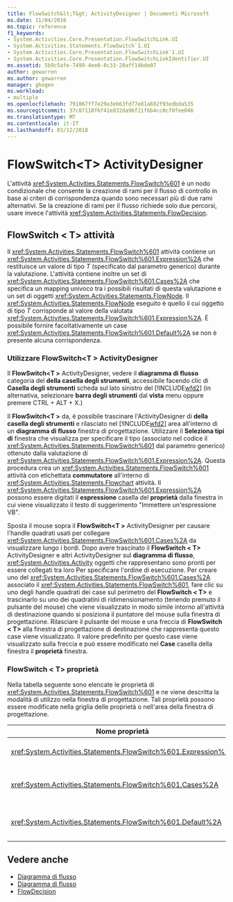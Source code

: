 ```yaml
---
title: FlowSwitch&lt;T&gt; ActivityDesigner | Documenti Microsoft
ms.date: 11/04/2016
ms.topic: reference
f1_keywords:
- System.Activities.Core.Presentation.FlowSwitchLink.UI
- System.Activities.Statements.FlowSwitch`1.UI
- System.Activities.Core.Presentation.FlowSwitchLink`1.UI
- System.Activities.Core.Presentation.FlowSwitchLinkIdentifier.UI
ms.assetid: 5b9c5afe-7499-4ee8-8c33-28aff14bde07
author: gewarren
ms.author: gewarren
manager: ghogen
ms.workload:
- multiple
ms.openlocfilehash: 791067ff7e29a3eb63fd77e81a692f93edbda535
ms.sourcegitcommit: 37c87118f6f41e832da96f21f6b4cc0cf8fee046
ms.translationtype: MT
ms.contentlocale: it-IT
ms.lasthandoff: 03/12/2018
---
```

# <a name="flowswitchlttgt-activity-designer"></a>FlowSwitch&lt;T&gt; ActivityDesigner
L'attività <xref:System.Activities.Statements.FlowSwitch%601> è un nodo condizionale che consente la creazione di rami per il flusso di controllo in base ai criteri di corrispondenza quando sono necessari più di due rami alternativi. Se la creazione di rami per il flusso richiede solo due percorsi, usare invece l'attività <xref:System.Activities.Statements.FlowDecision>.

## <a name="the-flowswitcht-activity"></a>FlowSwitch < T\> attività
 Il <xref:System.Activities.Statements.FlowSwitch%601> attività contiene un <xref:System.Activities.Statements.FlowSwitch%601.Expression%2A> che restituisce un valore di tipo *T* (specificato dal parametro generico) durante la valutazione. L'attività contiene inoltre un set di <xref:System.Activities.Statements.FlowSwitch%601.Cases%2A> che specifica un mapping univoco tra i possibili risultati di questa valutazione e un set di oggetti <xref:System.Activities.Statements.FlowNode>. Il <xref:System.Activities.Statements.FlowNode> eseguito è quello il cui oggetto di tipo *T* corrisponde al valore della valutata <xref:System.Activities.Statements.FlowSwitch%601.Expression%2A>. È possibile fornire facoltativamente un case <xref:System.Activities.Statements.FlowSwitch%601.Default%2A> se non è presente alcuna corrispondenza.

### <a name="using-the-flowswitcht-activity-designer"></a>Utilizzare FlowSwitch\<T > ActivityDesigner
 Il **FlowSwitch\<T >** ActivityDesigner, vedere il **diagramma di flusso** categoria del **della casella degli strumenti**, accessibile facendo clic di **Casella degli strumenti** scheda sul lato sinistro del [!INCLUDE[wfd2](../workflow-designer/includes/wfd2_md.md)] (in alternativa, selezionare **barra degli strumenti** dal **vista** menu oppure premere CTRL + ALT + X.)

 Il **FlowSwitch\<T >** da, è possibile trascinare l'ActivityDesigner di **della casella degli strumenti** e rilasciato nel [!INCLUDE[wfd2](../workflow-designer/includes/wfd2_md.md)] area all'interno di un **diagramma di flusso** finestra di progettazione. Utilizzare il **Seleziona tipi di** finestra che visualizza per specificare il tipo (associato nel codice il <xref:System.Activities.Statements.FlowSwitch%601> dal parametro generico) ottenuto dalla valutazione di <xref:System.Activities.Statements.FlowSwitch%601.Expression%2A>. Questa procedura crea un <xref:System.Activities.Statements.FlowSwitch%601> attività con etichettata **commutatore** all'interno di <xref:System.Activities.Statements.Flowchart> attività. Il <xref:System.Activities.Statements.FlowSwitch%601.Expression%2A> possono essere digitati il **espressione** casella del **proprietà** dalla finestra in cui viene visualizzato il testo di suggerimento "Immettere un'espressione VB".

 Sposta il mouse sopra il **FlowSwitch\<T >** ActivityDesigner per causare l'handle quadrati usati per collegare <xref:System.Activities.Statements.FlowSwitch%601.Cases%2A> da visualizzare lungo i bordi. Dopo avere trascinato il **FlowSwitch < T\>**  ActivityDesigner e altri ActivityDesigner sul **diagramma di flusso**, <xref:System.Activities.Activity> oggetti che rappresentano sono pronti per essere collegati tra loro Per specificare l'ordine di esecuzione. Per creare uno del <xref:System.Activities.Statements.FlowSwitch%601.Cases%2A> associato il <xref:System.Activities.Statements.FlowSwitch%601>, fare clic su uno degli handle quadrati dei case sul perimetro del **FlowSwitch < T\>**  e trascinarlo su uno dei quadratini di ridimensionamento (tenendo premuto il pulsante del mouse) che viene visualizzato in modo simile intorno all'attività di destinazione quando si posiziona il puntatore del mouse sulla finestra di progettazione. Rilasciare il pulsante del mouse e una freccia di **FlowSwitch < T\>**  alla finestra di progettazione di destinazione che rappresenta questo case viene visualizzato. Il valore predefinito per questo case viene visualizzato sulla freccia e può essere modificato nel **Case** casella della finestra il **proprietà** finestra.

### <a name="the-flowswitcht-properties"></a>FlowSwitch < T\> proprietà
 Nella tabella seguente sono elencate le proprietà di <xref:System.Activities.Statements.FlowSwitch%601> e ne viene descritta la modalità di utilizzo nella finestra di progettazione. Tali proprietà possono essere modificate nella griglia delle proprietà o nell'area della finestra di progettazione.

|Nome proprietà|Obbligatorio|Utilizzo|
|-------------------|--------------|-----------|
|<xref:System.Activities.Statements.FlowSwitch%601.Expression%2A>|True|Specifica l'espressione valutata per identificare l'oggetto <xref:System.Activities.Statements.FlowSwitch%601.Cases%2A> cui passare nel percorso di esecuzione.|
|<xref:System.Activities.Statements.FlowSwitch%601.Cases%2A>|False|Specifica un mapping univoco tra i possibili risultati ottenuti dalla valutazione di <xref:System.Activities.Statements.FlowSwitch%601.Expression%2A> e un set di oggetti <xref:System.Activities.Statements.FlowNode>.|
|<xref:System.Activities.Statements.FlowSwitch%601.Default%2A>|True|Specifica il mapping quando la valutazione di <xref:System.Activities.Statements.FlowSwitch%601.Expression%2A> non corrisponde a uno dei valori contenuti nell'oggetto <xref:System.Activities.Statements.FlowSwitch%601.Cases%2A>.|

## <a name="see-also"></a>Vedere anche

- [Diagramma di flusso](../workflow-designer/flowchart-activity-designers.md)
- [Diagramma di flusso](../workflow-designer/flowchart-activity-designer.md)
- [FlowDecision](../workflow-designer/flowdecision-activity-designer.md)